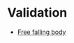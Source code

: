 # Validation
* [Free falling body](https://github.com/geomechanics/mpm-examples/blob/main/explicit_single_phase/validation/free_falling_body/README.md)